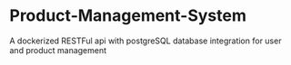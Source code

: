 # Product-Management-System
A dockerized RESTFul api with postgreSQL database integration for user and product management
